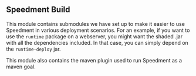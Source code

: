 ## Speedment Build
This module contains submodules we have set up to make it easier to use Speedment in various deployment scenarios. For an example, if you want to use the `runtime` package on a webserver, you might want the shaded .jar with all the dependencies included. In that case, you can simply depend on the `runtime-deploy` jar.

This module also contains the maven plugin used to run Speedment as a maven goal.
